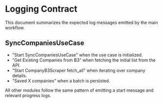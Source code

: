 # Logging Contract

This document summarizes the expected log messages emitted by the main workflow.

## SyncCompaniesUseCase
- "Start SyncCompaniesUseCase" when the use case is initialized.
- "Get Existing Companies from B3" when fetching the initial list from the API.
- "Start CompanyB3Scraper fetch_all" when iterating over company details.
- "Saved X companies" when a batch is persisted.

All other modules follow the same pattern of emitting a start message and relevant progress logs.
